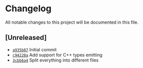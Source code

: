 # Changelog
All notable changes to this project will be documented in this file.

## [Unreleased]
- [`a935b87`](https://github.com/Hikelang/Esky/commit/a935b87e2a4d5418318bfce2942ddd30fb5ffad5) Initial commit
- [`c94228a`](https://github.com/Hikelang/Esky/commit/c94228a9566f405763857768fd2dbd2cb47bc47c) Add support for C++ types emitting 
- [`3cbb6a4`](https://github.com/Hikelang/Esky/commit/3cbb6a43cb522da7c02b842432ba8790ab8ba43d) Split everything into different files